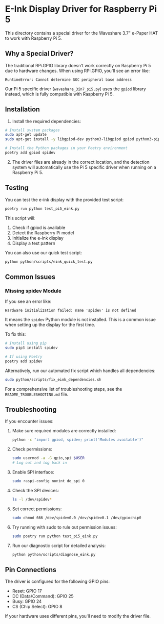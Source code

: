 # E-Ink Display Driver for Raspberry Pi 5

This directory contains a special driver for the Waveshare 3.7" e-Paper HAT to work with Raspberry Pi 5.

## Why a Special Driver?

The traditional RPi.GPIO library doesn't work correctly on Raspberry Pi 5 due to hardware changes. When using RPi.GPIO, you'll see an error like:

```
RuntimeError: Cannot determine SOC peripheral base address
```

Our Pi 5 specific driver (`waveshare_3in7_pi5.py`) uses the `gpiod` library instead, which is fully compatible with Raspberry Pi 5.

## Installation

1. Install the required dependencies:

```bash
# Install system packages
sudo apt-get update
sudo apt-get install -y libgpiod-dev python3-libgpiod gpiod python3-pip python3-spidev

# Install the Python packages in your Poetry environment
poetry add gpiod spidev
```

2. The driver files are already in the correct location, and the detection system will automatically use the Pi 5 specific driver when running on a Raspberry Pi 5.

## Testing

You can test the e-ink display with the provided test script:

```bash
poetry run python test_pi5_eink.py
```

This script will:
1. Check if gpiod is available
2. Detect the Raspberry Pi model
3. Initialize the e-ink display
4. Display a test pattern

You can also use our quick test script:

```bash
python python/scripts/eink_quick_test.py
```

## Common Issues

### Missing spidev Module

If you see an error like:

```
Hardware initialization failed: name 'spidev' is not defined
```

It means the `spidev` Python module is not installed. This is a common issue when setting up the display for the first time. 

To fix this:

```bash
# Install using pip
sudo pip3 install spidev

# If using Poetry
poetry add spidev
```

Alternatively, run our automated fix script which handles all dependencies:

```bash
sudo python/scripts/fix_eink_dependencies.sh
```

For a comprehensive list of troubleshooting steps, see the `README_TROUBLESHOOTING.md` file.

## Troubleshooting

If you encounter issues:

1. Make sure required modules are correctly installed:
   ```bash
   python -c "import gpiod, spidev; print('Modules available')"
   ```

2. Check permissions:
   ```bash
   sudo usermod -a -G gpio,spi $USER
   # Log out and log back in
   ```

3. Enable SPI interface:
   ```bash
   sudo raspi-config nonint do_spi 0
   ```

4. Check the SPI devices:
   ```bash
   ls -l /dev/spidev*
   ```

5. Set correct permissions:
   ```bash
   sudo chmod 666 /dev/spidev0.0 /dev/spidev0.1 /dev/gpiochip0
   ```

6. Try running with sudo to rule out permission issues:
   ```bash
   sudo poetry run python test_pi5_eink.py
   ```

7. Run our diagnostic script for detailed analysis:
   ```bash
   python python/scripts/diagnose_eink.py
   ```

## Pin Connections

The driver is configured for the following GPIO pins:

- Reset: GPIO 17
- DC (Data/Command): GPIO 25
- Busy: GPIO 24
- CS (Chip Select): GPIO 8

If your hardware uses different pins, you'll need to modify the driver file. 